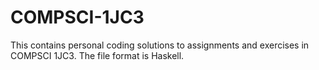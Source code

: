 # COMPSCI-1JC3
This contains personal coding solutions to assignments and exercises in COMPSCI 1JC3.
The file format is Haskell.
